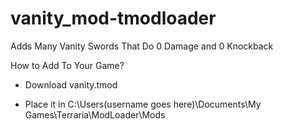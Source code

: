 # vanity_mod-tmodloader
Adds Many Vanity Swords That Do 0 Damage and 0 Knockback

How to Add To Your Game?

- Download vanity.tmod

- Place it in C:\Users\(username goes here)\Documents\My Games\Terraria\ModLoader\Mods
